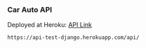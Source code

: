 ### Car Auto API ###

Deployed at Heroku:
[API Link](https://api-test-django.herokuapp.com/)
```
https://api-test-django.herokuapp.com/api/
```
